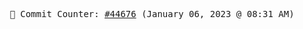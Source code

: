 <p align="center">
    <samp>
        📮 Commit Counter: <a href="https://github.com/Javascript-void0/Javascript-void0/commits/main">#44676</a> (January 06, 2023 @ 08:31 AM)
    </samp>
</p>